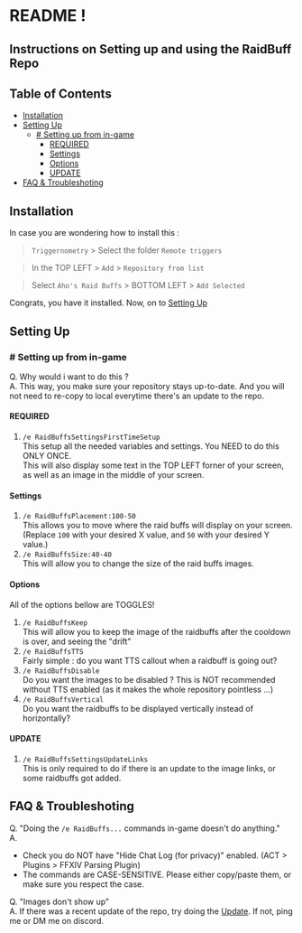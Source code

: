 <h1>README !</h1>
<h2> Instructions on Setting up and using the RaidBuff Repo </h2>
<h2> Table of Contents </h2>

- [Installation](#installation)
- [Setting Up](#setting-up)
  - [# Setting up from in-game](#-setting-up-from-in-game)
    - [REQUIRED](#required)
    - [Settings](#settings)
    - [Options](#options)
    - [UPDATE](#update)
- [FAQ & Troubleshoting](#faq--troubleshoting)
## Installation
In case you are wondering how to install this : 

> `Triggernometry` > Select the folder `Remote triggers`  

> In the TOP LEFT > `Add` > `Repository from list`  

> Select `Aho's Raid Buffs` > BOTTOM LEFT > `Add Selected`  

Congrats, you have it installed. Now, on to [Setting Up](#setting-up)  
## Setting Up
### # Setting up from in-game
Q. Why would i want to do this ?  
A. This way, you make sure your repository stays up-to-date. And you will not need to re-copy to local everytime there's an update to the repo.  
#### REQUIRED
1. `/e RaidBuffsSettingsFirstTimeSetup`  
This setup all the needed variables and settings. You NEED to do this ONLY ONCE.  
This will also display some text in the TOP LEFT forner of your screen, as well as an image in the middle of your screen.  
#### Settings
1. `/e RaidBuffsPlacement:100-50`  
This allows you to move where the raid buffs will display on your screen. (Replace `100` with your desired X value, and `50` with your desired Y value.)  
1. `/e RaidBuffsSize:40-40`  
This will allow you to change the size of the raid buffs images.  
#### Options
All of the options bellow are TOGGLES!
1. `/e RaidBuffsKeep`  
This will allow you to keep the image of the raidbuffs after the cooldown is over, and seeing the "drift"
2. `/e RaidBuffsTTS`  
Fairly simple : do you want TTS callout when a raidbuff is going out?
3. `/e RaidBuffsDisable`  
Do you want the images to be disabled ? This is NOT recommended without TTS enabled (as it makes the whole repository pointless ...)
4. `/e RaidBuffsVertical`  
Do you want the raidbuffs to be displayed vertically instead of horizontally?  

#### UPDATE
1. `/e RaidBuffsSettingsUpdateLinks`  
This is only required to do if there is an update to the image links, or some raidbuffs got added. 

## FAQ & Troubleshoting

Q. "Doing the `/e RaidBuffs...` commands in-game doesn't do anything."  
A. 
- Check you do NOT have "Hide Chat Log (for privacy)" enabled. (ACT > Plugins > FFXIV Parsing Plugin)  
- The commands are CASE-SENSITIVE. Please either copy/paste them, or make sure you respect the case.  

Q. "Images don't show up"  
A. If there was a recent update of the repo, try doing the [Update](#update). If not, ping me or DM me on discord.
